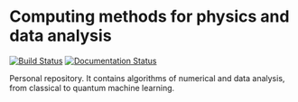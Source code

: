 Computing methods for physics and data analysis
===============================================

[![Build Status](https://travis-ci.com/Dario-Caf/CMPDA.svg?branch=main)](https://travis-ci.com/Dario-Caf/CMPDA)
[![Documentation Status](https://readthedocs.org/projects/cmpda/badge/?version=latest)](https://cmpda.readthedocs.io/en/latest/?badge=latest)

Personal repository. It contains algorithms of numerical and data analysis, from classical to quantum machine learning. 
